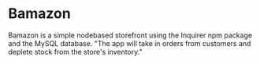 # Bamazon
Bamazon is a simple nodebased storefront using the Inquirer npm package and the MySQL database. "The app will take in orders from customers and deplete stock from the store's inventory."
